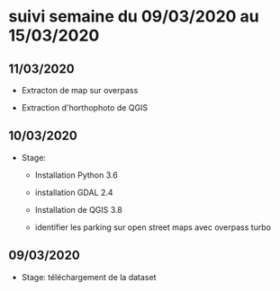 # suivi semaine du 09/03/2020 au 15/03/2020

## 11/03/2020

* Extracton de map sur overpass

* Extraction d'horthophoto de QGIS

## 10/03/2020

* Stage: 

  * Installation Python 3.6

  * installation GDAL 2.4  

  * Installation de QGIS 3.8

  * identifier les parking sur open street maps avec overpass turbo

## 09/03/2020

* Stage: téléchargement de la dataset
